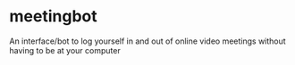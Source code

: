 # meetingbot
An interface/bot to log yourself in and out of online video meetings without having to be at your computer
